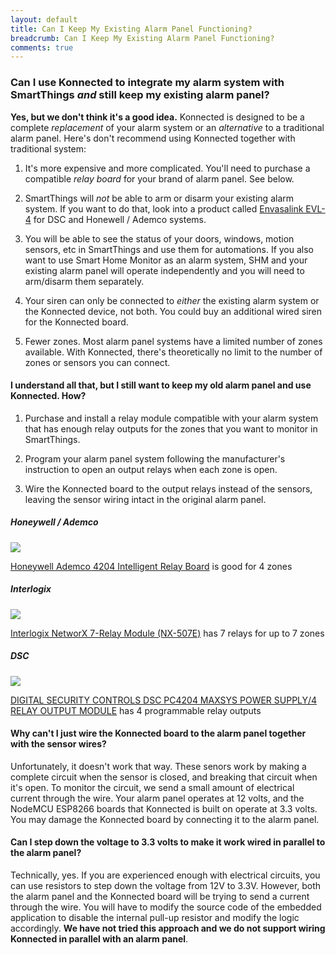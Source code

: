 ```yaml
---
layout: default
title: Can I Keep My Existing Alarm Panel Functioning?
breadcrumb: Can I Keep My Existing Alarm Panel Functioning?
comments: true
---
```


### Can I use Konnected to integrate my alarm system with SmartThings _and_ still keep my existing alarm panel?

**Yes, but we don't think it's a good idea.** Konnected is designed to be a complete _replacement_ of your alarm system
 or an _alternative_ to a traditional alarm panel. Here's don't recommend using Konnected together with traditional system:

1. It's more expensive and more complicated. You'll need to purchase a compatible _relay board_ for your brand of alarm
panel. See below.

1. SmartThings will _not_ be able to arm or disarm your existing alarm system. If you want to do that, look into a product
called [Envasalink EVL-4](https://www.amazon.com/Envisalink-EVL-4EZR-Security-Interface-Honeywell/dp/B016WQTJ4S/ref=as_li_ss_tl?ie=UTF8&qid=1503204963&sr=8-2&keywords=envisalink+evl-4&linkCode=ll1&tag=konnected-io-20&linkId=940604dde67e8187a5136a776d666c95)
for DSC and Honewell / Ademco systems.

1. You will be able to see the status of your doors, windows, motion sensors, etc in SmartThings and use them for 
automations. If you also want to use Smart Home Monitor as an alarm system,
SHM and your existing alarm panel will operate independently and you will need to arm/disarm them separately.

1. Your siren can only be connected to _either_ the existing alarm system or the Konnected device, not both. You could
buy an additional wired siren for the Konnected board.

1. Fewer zones. Most alarm panel systems have a limited number of zones available. With Konnected, there's theoretically
no limit to the number of zones or sensors you can connect. 

#### I understand all that, but I still want to keep my old alarm panel and use Konnected. How?

1. Purchase and install a relay module compatible with your alarm system that has enough relay outputs for the zones that
you want to monitor in SmartThings.

1. Program your alarm panel system following the manufacturer's instruction to open an output relays when each zone is
open.

1. Wire the Konnected board to the output relays instead of the sensors, leaving the sensor wiring intact in the original alarm panel.

##### Honeywell / Ademco

<a class="img-product" href="https://www.amazon.com/Honeywell-Ademco-4204-Intelligent-Relay/dp/B000GUSMGS/ref=as_li_ss_il?s=hi&ie=UTF8&qid=1503202122&sr=1-1&keywords=ademco+4204&linkCode=li1&tag=konnected-io-20&linkId=9dfa83e2a3a27797464f22ec567171c7" target="_blank"><img border="0" src="//ws-na.amazon-adsystem.com/widgets/q?_encoding=UTF8&ASIN=B000GUSMGS&Format=_SL110_&ID=AsinImage&MarketPlace=US&ServiceVersion=20070822&WS=1&tag=konnected-io-20" ></a><img src="https://ir-na.amazon-adsystem.com/e/ir?t=konnected-io-20&l=li1&o=1&a=B000GUSMGS" width="1" height="1" border="0" alt="" style="border:none !important; margin:0px !important;" />

[Honeywell Ademco 4204 Intelligent Relay Board](https://www.amazon.com/Honeywell-Ademco-4204-Intelligent-Relay/dp/B000GUSMGS/ref=as_li_ss_tl?s=hi&ie=UTF8&qid=1503202122&sr=1-1&keywords=ademco+4204&linkCode=ll1&tag=konnected-io-20&linkId=1ee1ece072069c73007928662aba3d94)
is good for 4 zones
<br style="clear:both;"/>

##### Interlogix

<a class="img-product" href="https://www.amazon.com/Interlogix-NetworX-7-Relay-Module-NX-507E/dp/B00171AG6O/ref=as_li_ss_il?ie=UTF8&qid=1503202275&sr=8-2&keywords=nx507E&linkCode=li1&tag=konnected-io-20&linkId=cfa4655e45e4e522da0d12bfc3689f98" target="_blank"><img border="0" src="//ws-na.amazon-adsystem.com/widgets/q?_encoding=UTF8&ASIN=B00171AG6O&Format=_SL110_&ID=AsinImage&MarketPlace=US&ServiceVersion=20070822&WS=1&tag=konnected-io-20" ></a><img src="https://ir-na.amazon-adsystem.com/e/ir?t=konnected-io-20&l=li1&o=1&a=B00171AG6O" width="1" height="1" border="0" alt="" style="border:none !important; margin:0px !important;" />

[Interlogix NetworX 7-Relay Module (NX-507E)](https://www.amazon.com/Interlogix-NetworX-7-Relay-Module-NX-507E/dp/B00171AG6O/ref=as_li_ss_tl?ie=UTF8&qid=1503202275&sr=8-2&keywords=nx507E&linkCode=ll1&tag=konnected-io-20&linkId=439b794e1f57baeee4ae42ad3b3612f3)
has 7 relays for up to 7 zones
<br style="clear:both;"/>

##### DSC

<a class="img-product" href="https://www.amazon.com/DIGITAL-SECURITY-CONTROLS-DSC-PC4204/dp/B002I0XR96/ref=as_li_ss_il?ie=UTF8&qid=1503202742&sr=8-1&keywords=dsc+pc4204&linkCode=li1&tag=konnected-io-20&linkId=ae14b1cda7617080873661022fd3eba5" target="_blank"><img border="0" src="//ws-na.amazon-adsystem.com/widgets/q?_encoding=UTF8&ASIN=B002I0XR96&Format=_SL110_&ID=AsinImage&MarketPlace=US&ServiceVersion=20070822&WS=1&tag=konnected-io-20" ></a><img src="https://ir-na.amazon-adsystem.com/e/ir?t=konnected-io-20&l=li1&o=1&a=B002I0XR96" width="1" height="1" border="0" alt="" style="border:none !important; margin:0px !important;" />

[DIGITAL SECURITY CONTROLS DSC PC4204 MAXSYS POWER SUPPLY/4 RELAY OUTPUT MODULE](https://www.amazon.com/DIGITAL-SECURITY-CONTROLS-DSC-PC4204/dp/B002I0XR96/ref=as_li_ss_tl?ie=UTF8&qid=1503202742&sr=8-1&keywords=dsc+pc4204&linkCode=ll1&tag=konnected-io-20&linkId=64835ce553c5a1a4dd3f6278ceb8ef93) has 4 programmable relay outputs
<br style="clear:both;"/>
 
 
#### Why can't I just wire the Konnected board to the alarm panel together with the sensor wires?

Unfortunately, it doesn't work that way. These senors work by making a complete circuit when the sensor is closed, and
breaking that circuit when it's open. To monitor the circuit, we send a small amount of electrical current through the
wire. Your alarm panel operates at 12 volts, and the NodeMCU ESP8266 boards that Konnected is built on operate at 3.3 
volts. You may damage the Konnected board by connecting it to the alarm panel.

#### Can I step down the voltage to 3.3 volts to make it work wired in parallel to the alarm panel?

Technically, yes. If you are experienced enough with electrical circuits, you can use resistors to step down the voltage
from 12V to 3.3V. However, both the alarm panel and the Konnected board will be trying to send a current through the wire.
You will have to modify the source code of the embedded application to disable the internal pull-up resistor and modify
the logic accordingly. **We have not tried this approach and we do not support wiring Konnected in parallel with an alarm
panel**. 
